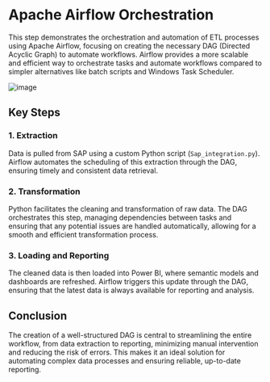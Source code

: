 # Apache Airflow Orchestration

This step demonstrates the orchestration and automation of ETL processes using Apache Airflow, focusing on creating the necessary DAG (Directed Acyclic Graph) to automate workflows. Airflow provides a more scalable and efficient way to orchestrate tasks and automate workflows compared to simpler alternatives like batch scripts and Windows Task Scheduler.


![image](https://github.com/user-attachments/assets/e8fbe786-9442-4c5c-9537-277f71babce4)

## Key Steps

### 1. **Extraction**
Data is pulled from SAP using a custom Python script (`Sap_integration.py`). Airflow automates the scheduling of this extraction through the DAG, ensuring timely and consistent data retrieval.

### 2. **Transformation**
Python facilitates the cleaning and transformation of raw data. The DAG orchestrates this step, managing dependencies between tasks and ensuring that any potential issues are handled automatically, allowing for a smooth and efficient transformation process.

### 3. **Loading and Reporting**
The cleaned data is then loaded into Power BI, where semantic models and dashboards are refreshed. Airflow triggers this update through the DAG, ensuring that the latest data is always available for reporting and analysis.

## Conclusion
The creation of a well-structured DAG is central to streamlining the entire workflow, from data extraction to reporting, minimizing manual intervention and reducing the risk of errors. This makes it an ideal solution for automating complex data processes and ensuring reliable, up-to-date reporting.


